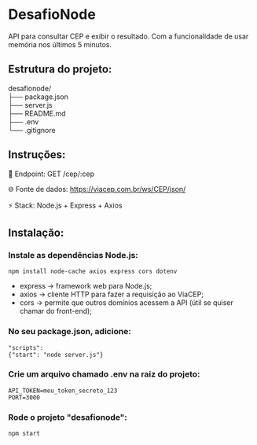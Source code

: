 # DesafioNode
API para consultar CEP e exibir o resultado. Com a funcionalidade de usar memória nos últimos 5 minutos.

## Estrutura do projeto:

desafionode/   
├── package.json   
├── server.js   
├── README.md   
├── .env   
└── .gitignore


## Instruções:

🔗 Endpoint: GET /cep/:cep

🌐 Fonte de dados: https://viacep.com.br/ws/CEP/json/

⚡ Stack: Node.js + Express + Axios

## Instalação:

### Instale as dependências Node.js: 

```npm install node-cache axios express cors dotenv```

- express → framework web para Node.js;
- axios → cliente HTTP para fazer a requisição ao ViaCEP;
- cors → permite que outros domínios acessem a API (útil se quiser chamar do front-end);

### No seu package.json, adicione:

 ```
 "scripts":
 {"start": "node server.js"}
 ```

### Crie um arquivo chamado .env na raiz do projeto:

 ```
 API_TOKEN=meu_token_secreto_123
 PORT=3000
 ```

### Rode o projeto "desafionode":

```npm start```

